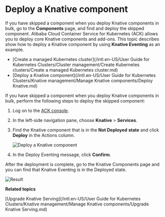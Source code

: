# Deploy a Knative component

If you have skipped a component when you deploy Knative components in bulk, go to the **Components** page, and find and deploy the skipped component. Alibaba Cloud Container Service for Kubernetes \(ACK\) allows you to deploy core Knative components and add-ons. This topic describes show how to deploy a Knative component by using **Knative Eventing** as an example.

-   [Create a managed Kubernetes cluster](/intl.en-US/User Guide for Kubernetes Clusters/Cluster management/Create Kubernetes clusters/Create a managed Kubernetes cluster.md)
-   [Deploy a Knative component](/intl.en-US/User Guide for Kubernetes Clusters/Knative management/Manage Knative components/Deploy Knative.md)

If you have skipped a component when you deploy Knative components in bulk, perform the following steps to deploy the skipped component:

1.  Log on to the [ACK console](https://cs.console.aliyun.com).

2.  In the left-side navigation pane, choose **Knative** \> **Services**.

3.  Find the Knative component that is in the **Not Deployed** **state** and click **Deploy** in the Actions column.

    ![Deploy a Knative component](https://static-aliyun-doc.oss-accelerate.aliyuncs.com/assets/img/en-US/9955359951/p48920.png)

4.  In the Deploy Eventing message, click **Confirm**.


After the deployment is complete, go to the Knative Components page and you can find that Knative Eventing is in the Deployed state.

![Result](https://static-aliyun-doc.oss-accelerate.aliyuncs.com/assets/img/en-US/9955359951/p48922.png)

**Related topics**  


[Upgrade Knative Serving](/intl.en-US/User Guide for Kubernetes Clusters/Knative management/Manage Knative components/Upgrade Knative Serving.md)

